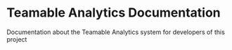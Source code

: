 # Teamable Analytics Documentation

Documentation about the Teamable Analytics system for developers of this project
